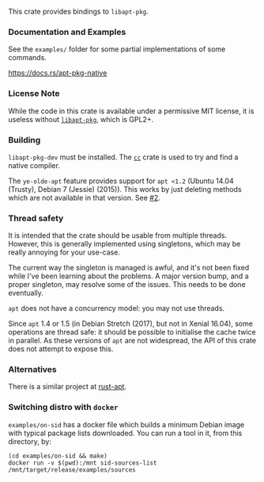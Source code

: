 This crate provides bindings to `libapt-pkg`.


### Documentation and Examples

See the `examples/` folder for some partial implementations of some commands.

https://docs.rs/apt-pkg-native

### License Note

While the code in this crate is available under a permissive MIT license,
  it is useless without [`libapt-pkg`](https://tracker.debian.org/pkg/apt),
  which is GPL2+.

### Building

`libapt-pkg-dev` must be installed. The [`cc`](https://crates.io/crates/cc)
  crate is used to try and find a native compiler.

The `ye-olde-apt` feature provides support for `apt <1.2` (Ubuntu 14.04 (Trusty),
Debian 7 (Jessie) (2015)). This works by just deleting methods which are not
available in that version. See
[#2](https://github.com/FauxFaux/apt-pkg-native-rs/issues/2#issuecomment-351180818).


### Thread safety

It is intended that the crate should be usable from multiple threads.
However, this is generally implemented using singletons, which may be really
annoying for your use-case.

The current way the singleton is managed is awful, and it's not been fixed
while I've been learning about the problems. A major version bump, and a
proper singleton, may resolve some of the issues. This needs to be done eventually.

`apt` does not have a concurrency model: you may not use threads.

Since `apt` 1.4 or 1.5 (in Debian Stretch (2017), but not in Xenial 16.04),
some operations are thread safe: it should be possible to initialise the cache
twice in parallel. As these versions of `apt` are not widespread, the API of
this crate does not attempt to expose this.


### Alternatives

There is a similar project at [rust-apt](https://crates.io/crates/rust-apt).


### Switching distro with `docker`

`examples/on-sid` has a docker file which builds a minimum Debian image with
typical package lists downloaded. You can run a tool in it, from this directory,
by:

```
(cd examples/on-sid && make)
docker run -v $(pwd):/mnt sid-sources-list /mnt/target/release/examples/sources
```
